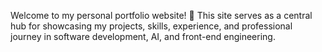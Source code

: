 Welcome to my personal portfolio website! 🎉 This site serves as a central hub for showcasing my projects, skills, experience, and professional journey in software development, AI, and front-end engineering.
